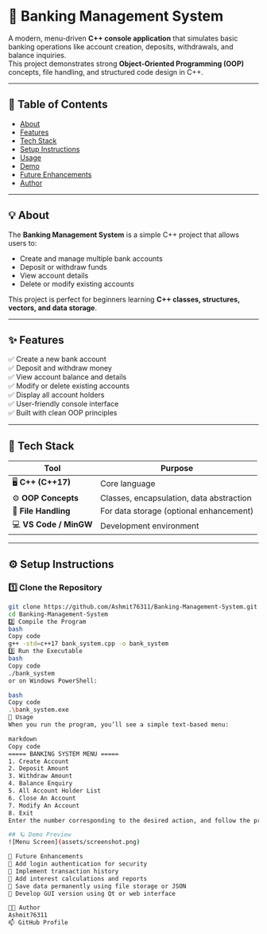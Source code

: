 # 🏦 Banking Management System

A modern, menu-driven **C++ console application** that simulates basic banking operations like account creation, deposits, withdrawals, and balance inquiries.  
This project demonstrates strong **Object-Oriented Programming (OOP)** concepts, file handling, and structured code design in C++.

---

## 📖 Table of Contents
- [About](#-about)
- [Features](#-features)
- [Tech Stack](#-tech-stack)
- [Setup Instructions](#-setup-instructions)
- [Usage](#-usage)
- [Demo](#-demo)
- [Future Enhancements](#-future-enhancements)
- [Author](#-author)

---

## 💡 About
The **Banking Management System** is a simple C++ project that allows users to:
- Create and manage multiple bank accounts
- Deposit or withdraw funds
- View account details
- Delete or modify existing accounts  

This project is perfect for beginners learning **C++ classes, structures, vectors, and data storage**.

---

## ✨ Features
✅ Create a new bank account  
✅ Deposit and withdraw money  
✅ View account balance and details  
✅ Modify or delete existing accounts  
✅ Display all account holders  
✅ User-friendly console interface  
✅ Built with clean OOP principles  

---

## 🧠 Tech Stack
| Tool | Purpose |
|------|----------|
| 🖥️ **C++ (C++17)** | Core language |
| ⚙️ **OOP Concepts** | Classes, encapsulation, data abstraction |
| 📄 **File Handling** | For data storage (optional enhancement) |
| 💻 **VS Code / MinGW** | Development environment |

---

## ⚙️ Setup Instructions

### 1️⃣ Clone the Repository
```bash
git clone https://github.com/Ashmit76311/Banking-Management-System.git
cd Banking-Management-System
2️⃣ Compile the Program
bash
Copy code
g++ -std=c++17 bank_system.cpp -o bank_system
3️⃣ Run the Executable
bash
Copy code
./bank_system
or on Windows PowerShell:

bash
Copy code
.\bank_system.exe
🏃 Usage
When you run the program, you’ll see a simple text-based menu:

markdown
Copy code
===== BANKING SYSTEM MENU =====
1. Create Account
2. Deposit Amount
3. Withdraw Amount
4. Balance Enquiry
5. All Account Holder List
6. Close An Account
7. Modify An Account
8. Exit
Enter the number corresponding to the desired action, and follow the prompts.

## 🪐 Demo Preview 
![Menu Screen](assets/screenshot.png)

🚀 Future Enhancements
🔹 Add login authentication for security
🔹 Implement transaction history
🔹 Add interest calculations and reports
🔹 Save data permanently using file storage or JSON
🔹 Develop GUI version using Qt or web interface

👨‍💻 Author
Ashmit76311
📫 GitHub Profile
